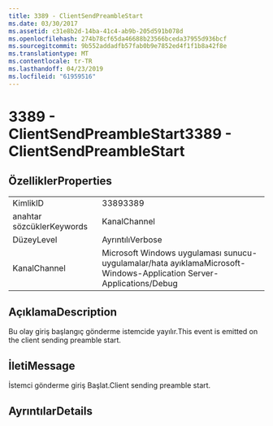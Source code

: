 ```yaml
---
title: 3389 - ClientSendPreambleStart
ms.date: 03/30/2017
ms.assetid: c31e8b2d-14ba-41c4-ab9b-205d591b078d
ms.openlocfilehash: 274b78cf65da46688b23566bceda37955d936bcf
ms.sourcegitcommit: 9b552addadfb57fab0b9e7852ed4f1f1b8a42f8e
ms.translationtype: MT
ms.contentlocale: tr-TR
ms.lasthandoff: 04/23/2019
ms.locfileid: "61959516"
---
```

# <a name="3389---clientsendpreamblestart"></a><span data-ttu-id="2a62f-102">3389 - ClientSendPreambleStart</span><span class="sxs-lookup"><span data-stu-id="2a62f-102">3389 - ClientSendPreambleStart</span></span>
## <a name="properties"></a><span data-ttu-id="2a62f-103">Özellikler</span><span class="sxs-lookup"><span data-stu-id="2a62f-103">Properties</span></span>  
  
|||  
|-|-|  
|<span data-ttu-id="2a62f-104">Kimlik</span><span class="sxs-lookup"><span data-stu-id="2a62f-104">ID</span></span>|<span data-ttu-id="2a62f-105">3389</span><span class="sxs-lookup"><span data-stu-id="2a62f-105">3389</span></span>|  
|<span data-ttu-id="2a62f-106">anahtar sözcükler</span><span class="sxs-lookup"><span data-stu-id="2a62f-106">Keywords</span></span>|<span data-ttu-id="2a62f-107">Kanal</span><span class="sxs-lookup"><span data-stu-id="2a62f-107">Channel</span></span>|  
|<span data-ttu-id="2a62f-108">Düzey</span><span class="sxs-lookup"><span data-stu-id="2a62f-108">Level</span></span>|<span data-ttu-id="2a62f-109">Ayrıntılı</span><span class="sxs-lookup"><span data-stu-id="2a62f-109">Verbose</span></span>|  
|<span data-ttu-id="2a62f-110">Kanal</span><span class="sxs-lookup"><span data-stu-id="2a62f-110">Channel</span></span>|<span data-ttu-id="2a62f-111">Microsoft Windows uygulaması sunucu-uygulamalar/hata ayıklama</span><span class="sxs-lookup"><span data-stu-id="2a62f-111">Microsoft-Windows-Application Server-Applications/Debug</span></span>|  
  
## <a name="description"></a><span data-ttu-id="2a62f-112">Açıklama</span><span class="sxs-lookup"><span data-stu-id="2a62f-112">Description</span></span>  
 <span data-ttu-id="2a62f-113">Bu olay giriş başlangıç gönderme istemcide yayılır.</span><span class="sxs-lookup"><span data-stu-id="2a62f-113">This event is emitted on the client sending preamble start.</span></span>  
  
## <a name="message"></a><span data-ttu-id="2a62f-114">İleti</span><span class="sxs-lookup"><span data-stu-id="2a62f-114">Message</span></span>  
 <span data-ttu-id="2a62f-115">İstemci gönderme giriş Başlat.</span><span class="sxs-lookup"><span data-stu-id="2a62f-115">Client sending preamble start.</span></span>  
  
## <a name="details"></a><span data-ttu-id="2a62f-116">Ayrıntılar</span><span class="sxs-lookup"><span data-stu-id="2a62f-116">Details</span></span>
